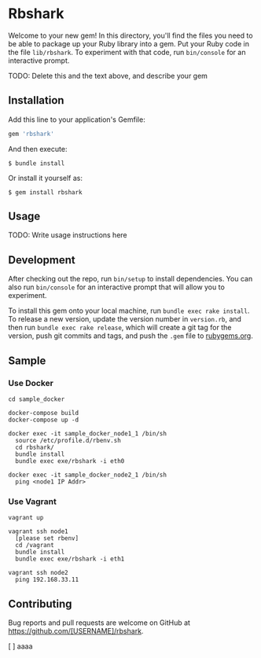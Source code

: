 # Rbshark

Welcome to your new gem! In this directory, you'll find the files you need to be able to package up your Ruby library into a gem. Put your Ruby code in the file `lib/rbshark`. To experiment with that code, run `bin/console` for an interactive prompt.

TODO: Delete this and the text above, and describe your gem

## Installation

Add this line to your application's Gemfile:

```ruby
gem 'rbshark'
```

And then execute:

    $ bundle install

Or install it yourself as:

    $ gem install rbshark

## Usage

TODO: Write usage instructions here

## Development

After checking out the repo, run `bin/setup` to install dependencies. You can also run `bin/console` for an interactive prompt that will allow you to experiment.

To install this gem onto your local machine, run `bundle exec rake install`. To release a new version, update the version number in `version.rb`, and then run `bundle exec rake release`, which will create a git tag for the version, push git commits and tags, and push the `.gem` file to [rubygems.org](https://rubygems.org).

## Sample
### Use Docker
```
cd sample_docker

docker-compose build
docker-compose up -d

docker exec -it sample_docker_node1_1 /bin/sh
  source /etc/profile.d/rbenv.sh
  cd rbshark/
  bundle install
  bundle exec exe/rbshark -i eth0

docker exec -it sample_docker_node2_1 /bin/sh
  ping <node1 IP Addr>
```

### Use Vagrant
```
vagrant up

vagrant ssh node1
  [please set rbenv]
  cd /vagrant
  bundle install
  bundle exec exe/rbshark -i eth1

vagrant ssh node2
  ping 192.168.33.11
```

## Contributing

Bug reports and pull requests are welcome on GitHub at https://github.com/[USERNAME]/rbshark.

[ ] aaaa


